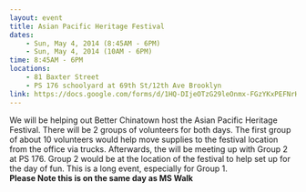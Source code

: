 ```yaml
---
layout: event
title: Asian Pacific Heritage Festival
dates:
    - Sun, May 4, 2014 (8:45AM - 6PM)
    - Sun, May 4, 2014 (10AM - 6PM)
time: 8:45AM - 6PM
locations:
    - 81 Baxter Street
    - PS 176 schoolyard at 69th St/12th Ave Brooklyn
link: https://docs.google.com/forms/d/1HQ-DIjeOTzG29leOnmx-FGzYKxPEFNrHEkQKByHblu0/viewform
---
```

We will be helping out Better Chinatown host the Asian Pacific Heritage Festival.  There will be 2 groups of volunteers for both days.  The first group of about 10 volunteers would help move supplies to the festival location from the office via trucks.  Afterwards, the will be meeting up with Group 2 at PS 176.  Group 2 would be at the location of the festival to help set up for the day of fun.  This is a long event, especially for Group 1.  
**Please Note this is on the same day as MS Walk**
